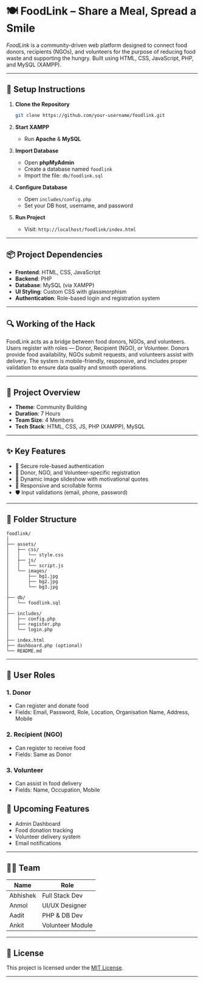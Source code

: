 
# 🍽 FoodLink – Share a Meal, Spread a Smile

*FoodLink* is a community-driven web platform designed to connect food donors, recipients (NGOs), and volunteers for the purpose of reducing food waste and supporting the hungry. Built using HTML, CSS, JavaScript, PHP, and MySQL (XAMPP).

---

## 🔧 Setup Instructions

1. **Clone the Repository**
   ```bash
   git clone https://github.com/your-username/foodlink.git
   ```

2. **Start XAMPP**
   - Run **Apache** & **MySQL**

3. **Import Database**
   - Open **phpMyAdmin**
   - Create a database named `foodlink`
   - Import the file: `db/foodlink.sql`

4. **Configure Database**
   - Open `includes/config.php`
   - Set your DB host, username, and password

5. **Run Project**
   - Visit: `http://localhost/foodlink/index.html`

---

## 📦 Project Dependencies

- **Frontend**: HTML, CSS, JavaScript  
- **Backend**: PHP  
- **Database**: MySQL (via XAMPP)  
- **UI Styling**: Custom CSS with glassmorphism  
- **Authentication**: Role-based login and registration system

---

## 🔍 Working of the Hack

FoodLink acts as a bridge between food donors, NGOs, and volunteers. Users register with roles — Donor, Recipient (NGO), or Volunteer. Donors provide food availability, NGOs submit requests, and volunteers assist with delivery. The system is mobile-friendly, responsive, and includes proper validation to ensure data quality and smooth operations.

---

## 🧠 Project Overview

- **Theme**: Community Building  
- **Duration**: 7 Hours  
- **Team Size**: 4 Members  
- **Tech Stack**: HTML, CSS, JS, PHP (XAMPP), MySQL

---

## ✨ Key Features

- 🔐 Secure role-based authentication
- 👥 Donor, NGO, and Volunteer-specific registration
- 🌄 Dynamic image slideshow with motivational quotes
- 📱 Responsive and scrollable forms
- 🛡 Input validations (email, phone, password)

---

## 📁 Folder Structure

```
foodlink/
│
├── assets/
│   ├── css/
│   │   └── style.css
│   ├── js/
│   │   └── script.js
│   └── images/
│       ├── bg1.jpg
│       ├── bg2.jpg
│       └── bg3.jpg
│
├── db/
│   └── foodlink.sql
│
├── includes/
│   ├── config.php
│   ├── register.php
│   └── login.php
│
├── index.html
├── dashboard.php (optional)
└── README.md
```

---

## 👥 User Roles

### 1. Donor
- Can register and donate food  
- Fields: Email, Password, Role, Location, Organisation Name, Address, Mobile

### 2. Recipient (NGO)
- Can register to receive food  
- Fields: Same as Donor

### 3. Volunteer
- Can assist in food delivery  
- Fields: Name, Occupation, Mobile



## 🚀 Upcoming Features

- Admin Dashboard  
- Food donation tracking  
- Volunteer delivery system  
- Email notifications

---

## 👨‍💻 Team

| Name        | Role             |
|-------------|------------------|
| Abhishek    | Full Stack Dev   |
| Anmol       | UI/UX Designer   |
| Aadit       | PHP & DB Dev     |
| Ankit       | Volunteer Module |

---

## 📄 License

This project is licensed under the [MIT License](LICENSE).

---

